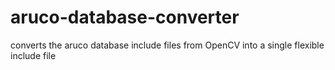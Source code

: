 # aruco-database-converter
converts the aruco database include files from OpenCV into a single flexible include file
